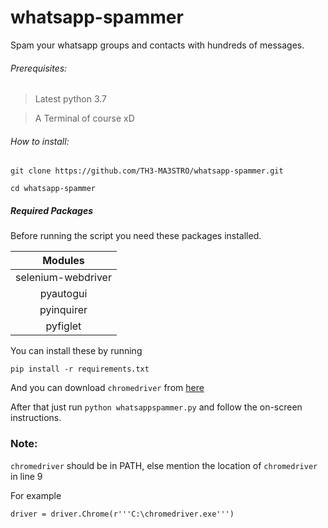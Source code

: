 # whatsapp-spammer
Spam your whatsapp groups and contacts with hundreds of messages.

###### Prerequisites:

> Latest python 3.7

> A Terminal of course xD

###### How to install:

``` 
git clone https://github.com/TH3-MA3STRO/whatsapp-spammer.git

cd whatsapp-spammer
```

##### Required Packages

Before running the script you need these packages installed.

Modules|
:---:|
selenium-webdriver|
pyautogui|
pyinquirer|
pyfiglet|

You can install these by running
```
pip install -r requirements.txt
```
And you can download `chromedriver` from [here](https://chromedriver.storage.googleapis.com/index.html?path=75.0.3770.140/)

After that just run `python whatsappspammer.py` and follow the on-screen instructions.

### Note:
`chromedriver` should be in PATH, else mention the location of `chromedriver` in line 9

For example
```
driver = driver.Chrome(r'''C:\chromedriver.exe''')
```





